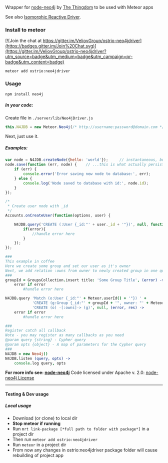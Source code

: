 Wrapper for [node-neo4j](https://github.com/thingdom/node-neo4j) by [The Thingdom](https://github.com/thingdom) to be used with Meteor apps

See also [Isomorphic Reactive Driver](https://github.com/VeliovGroup/ostrio-Neo4jreactivity).

### Install to meteor

[![Join the chat at https://gitter.im/VeliovGroup/ostrio-neo4jdriver](https://badges.gitter.im/Join%20Chat.svg)](https://gitter.im/VeliovGroup/ostrio-neo4jdriver?utm_source=badge&utm_medium=badge&utm_campaign=pr-badge&utm_content=badge)
```
meteor add ostrio:neo4jdriver
```

### Usage
```
npm install neo4j
```

##### In your code:
Create file in ```./server/lib/Neo4jDriver.js```
```javascript
this.N4JDB = new Meteor.Neo4j(/* http://username:password@domain.com */); //From this point N4JDB variable available everywhere in your project
```

Next, just use it.

##### Examples:
```javascript
var node = N4JDB.createNode({hello: 'world'});     // instantaneous, but...
node.save(function (err, node) {    // ...this is what actually persists.
    if (err) {
        console.error('Error saving new node to database:', err);
    } else {
        console.log('Node saved to database with id:', node.id);
    }
});
```

```javascript
/*
 * Create user node with _id
 */
Accounts.onCreateUser(function(options, user) {

    N4JDB.query('CREATE (:User {_id:"' + user._id + '"})', null, function(err, res){
        if(error){
            //handle error here
        }
    });
});
```

```coffeescript
###
This example in coffee
Here we create some group and set our user as it's owner
Next, we add relation :owns from owner to newly created group in one query
###
groupId = GroupsCollection.insert title: 'Some Group Title', (error) ->
    error if error 
        #handle error here

N4JDB.query 'Match (o:User {_id:"' + Meteor.userId() + '"}) ' + 
            'CREATE (g:Group {_id:"' + groupId + '", owner: "' + Meteor.userId() + '", active: true}) ' + 
            'CREATE (o) -[:owns]-> (g)', null, (error, res) ->
    error if error
        #handle error here
```

```coffeescript
###
Register catch all callback
Note - you may register as many callbacks as you need
@param query {string} - Cypher query
@param opts {object} - A map of parameters for the Cypher query 
###
N4JDB = new Neo4j()
N4JDB.listen (query, opts) ->
    console.log query, opts

```

**For more info see: [node-neo4j](https://github.com/thingdom/node-neo4j)**
Code licensed under Apache v. 2.0: [node-neo4j License](https://github.com/thingdom/node-neo4j/blob/master/LICENSE) 

-----
#### Testing & Dev usage
##### Local usage

 - Download (or clone) to local dir
 - **Stop meteor if running**
 - Run ```mrt link-package [*full path to folder with package*]``` in a project dir
 - Then run ```meteor add ostrio:neo4jdriver```
 - Run ```meteor``` in a project dir
 - From now any changes in ostrio:neo4jdriver package folder will cause rebuilding of project app
